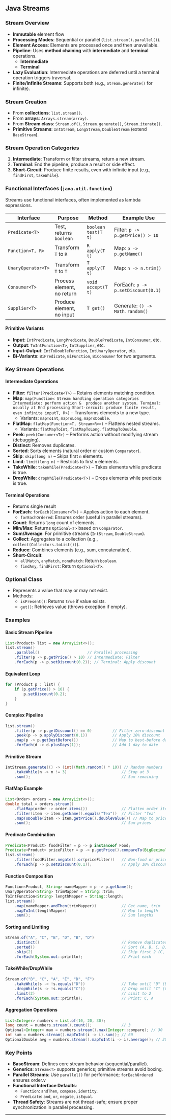 ## **Java Streams**

### **Stream Overview**
- **Immutable** element flow
- **Processing Modes**: Sequential or parallel (`list.stream().parallel()`).
- **Element Access**: Elements are processed once and then unavailable.
- **Pipeline**: Uses **method chaining** with **intermediate** and **terminal** operations.
  - **Intermediate**
  - **Terminal**
- **Lazy Evaluation**: Intermediate operations are deferred until a terminal operation triggers traversal.
- **Finite/Infinite Streams**: Supports both (e.g., `Stream.generate()` for infinite).

### **Stream Creation**
- From **collections**: `list.stream()`.
- From **arrays**: `Arrays.stream(array)`.
- From **Stream class**: `Stream.of()`, `Stream.generate()`, `Stream.iterate()`.
- **Primitive Streams**: `IntStream`, `LongStream`, `DoubleStream` (extend `BaseStream`).

### **Stream Operation Categories**
1. **Intermediate**: Transform or filter streams, return a new stream.
2. **Terminal**: End the pipeline, produce a result or side effect.
3. **Short-Circuit**: Produce finite results, even with infinite input (e.g., `findFirst`, `takeWhile`).

### **Functional Interfaces (`java.util.function`)**
Streams use functional interfaces, often implemented as lambda expressions.

| **Interface**      | **Purpose**                     | **Method**                     | **Example Use**                     |
|--------------------|---------------------------------|--------------------------------|-------------------------------------|
| `Predicate<T>`     | Test, returns `boolean`         | `boolean test(T t)`           | Filter: `p -> p.getPrice() > 10`   |
| `Function<T, R>`   | Transform `T` to `R`            | `R apply(T t)`                | Map: `p -> p.getName()`            |
| `UnaryOperator<T>` | Transform `T` to `T`            | `T apply(T t)`                | Map: `n -> n.trim()`               |
| `Consumer<T>`      | Process element, no return      | `void accept(T t)`            | ForEach: `p -> p.setDiscount(0.1)` |
| `Supplier<T>`      | Produce element, no input       | `T get()`                     | Generate: `() -> Math.random()`    |

#### **Primitive Variants**
- **Input**: `IntPredicate`, `LongPredicate`, `DoublePredicate`, `IntConsumer`, etc.
- **Output**: `ToIntFunction<T>`, `IntSupplier`, etc.
- **Input-Output**: `IntToDoubleFunction`, `IntUnaryOperator`, etc.
- **Bi-Variants**: `BiPredicate`, `BiFunction`, `BiConsumer` for two arguments.

### **Key Stream Operations**
#### **Intermediate Operations**
- **Filter**: `filter(Predicate<T>)` – Retains elements matching condition.
- **Map**: `map(Function<
Stream handling operation categories
    Intermediate: perform action &  produce another system.
    Terminal: usually at End processing
    Short-cercuit: produce finite result, even infinite inputT, R>)` – Transforms elements to a new type.
  - Variants: `mapToInt`, `mapToLong`, `mapToDouble`.
- **FlatMap**: `flatMap(Function<T, Stream<R>>)` – Flattens nested streams.
  - Variants: `flatMapToInt`, `flatMapToLong`, `flatMapToDouble`.
- **Peek**: `peek(Consumer<T>)` – Performs action without modifying stream (debugging).
- **Distinct**: Removes duplicates.
- **Sorted**: Sorts elements (natural order or custom `Comparator`).
- **Skip**: `skip(long n)` – Skips first `n` elements.
- **Limit**: `limit(long n)` – Restricts to first `n` elements.
- **TakeWhile**: `takeWhile(Predicate<T>)` – Takes elements while predicate is true.
- **DropWhile**: `dropWhile(Predicate<T>)` – Drops elements while predicate is true.

#### **Terminal Operations**
- Returns single result
- **ForEach**: `forEach(Consumer<T>)` – Applies action to each element.
  - `forEachOrdered`: Ensures order (useful in parallel streams).
- **Count**: Returns `long` count of elements.
- **Min/Max**: Returns `Optional<T>` based on `Comparator`.
- **Sum/Average**: For primitive streams (`IntStream`, `DoubleStream`).
- **Collect**: Aggregates to a collection (e.g., `collect(Collectors.toList())`).
- **Reduce**: Combines elements (e.g., sum, concatenation).
- **Short-Circuit**:
  - `allMatch`, `anyMatch`, `noneMatch`: Return `boolean`.
  - `findAny`, `findFirst`: Return `Optional<T>`.

### **Optional Class**
- Represents a value that may or may not exist.
- Methods:
  - `isPresent()`: Returns `true` if value exists.
  - `get()`: Retrieves value (throws exception if empty).

### **Examples**
#### **Basic Stream Pipeline**
```java
List<Product> list = new ArrayList<>();
list.stream()
    .parallel()                     // Parallel processing
    .filter(p -> p.getPrice() > 10) // Intermediate: Filter
    .forEach(p -> p.setDiscount(0.2)); // Terminal: Apply discount
```

#### **Equivalent Loop**
```java
for (Product p : list) {
    if (p.getPrice() > 10) {
        p.setDiscount(0.2);
    }
}
```

#### **Complex Pipeline**
```java
list.stream()
    .filter(p -> p.getDiscount() == 0)         // Filter zero-discount products
    .peek(p -> p.applyDiscount(0.1))           // Apply 10% discount
    .map(p -> p.getBestBefore())               // Map to best-before date
    .forEach(d -> d.plusDays(1));              // Add 1 day to date
```

#### **Primitive Stream**
```java
IntStream.generate(() -> (int)(Math.random() * 10)) // Random numbers
    .takeWhile(n -> n != 3)                        // Stop at 3
    .sum();                                        // Sum remaining
```

#### **FlatMap Example**
```java
List<Order> orders = new ArrayList<>();
double total = orders.stream()
    .flatMap(order -> order.items())               // Flatten order items
    .filter(item -> item.getName().equals("Tea"))  // Filter "Tea"
    .mapToDouble(item -> item.getPrice().doubleValue()) // Map to price
    .sum();                                        // Sum prices
```

#### **Predicate Combination**
```java
Predicate<Product> foodFilter = p -> p instanceof Food;
Predicate<Product> priceFilter = p -> p.getPrice().compareTo(BigDecimal.valueOf(2)) < 0;
list.stream()
    .filter(foodFilter.negate().or(priceFilter))   // Non-food or price < 2
    .forEach(p -> p.setDiscount(0.1));             // Apply 10% discount
```

#### **Function Composition**
```java
Function<Product, String> nameMapper = p -> p.getName();
UnaryOperator<String> trimMapper = String::trim;
ToIntFunction<String> lengthMapper = String::length;
list.stream()
    .map(nameMapper.andThen(trimMapper))           // Get name, trim
    .mapToInt(lengthMapper)                        // Map to length
    .sum();                                        // Sum lengths
```

#### **Sorting and Limiting**
```java
Stream.of("A", "C", "B", "D", "B", "D")
    .distinct()                                    // Remove duplicates
    .sorted()                                      // Sort (A, B, C, D)
    .skip(2)                                       // Skip first 2 (C, D)
    .forEach(System.out::println);                 // Print each
```

#### **TakeWhile/DropWhile**
```java
Stream.of("B", "C", "A", "E", "D", "F")
    .takeWhile(s -> !s.equals("D"))                // Take until "D" (B, C, A)
    .dropWhile(s -> !s.equals("C"))                // Drop until "C" (C, A)
    .limit(2)                                      // Limit to 2
    .forEach(System.out::println);                 // Print: C, A
```

#### **Aggregation Operations**
```java
List<Integer> numbers = List.of(10, 20, 30);
long count = numbers.stream().count();             // 3
Optional<Integer> max = numbers.stream().max(Integer::compare); // 30
int sum = numbers.stream().mapToInt(i -> i).sum(); // 60
OptionalDouble avg = numbers.stream().mapToInt(i -> i).average(); // 20.0
```

### **Key Points**
- **BaseStream**: Defines core stream behavior (sequential/parallel).
- **Generics**: `Stream<T>` supports generics; primitive streams avoid boxing.
- **Parallel Streams**: Use `parallel()` for performance; `forEachOrdered` ensures order.v
- **Functional Interface Defaults**:
  - `Function`: `andThen`, `compose`, `identity`.
  - `Predicate`: `and`, `or`, `negate`, `isEqual`.
- **Thread Safety**: Streams are not thread-safe; ensure proper synchronization in parallel processing.

---
